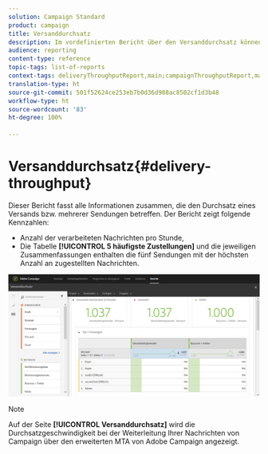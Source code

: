 ```yaml
---
solution: Campaign Standard
product: campaign
title: Versanddurchsatz
description: Im vordefinierten Bericht über den Versanddurchsatz können Sie sich über die Wirkung Ihres Versands informieren.
audience: reporting
content-type: reference
topic-tags: list-of-reports
context-tags: deliveryThroughputReport,main;campaignThroughputReport,main;programThroughputReport,main
translation-type: ht
source-git-commit: 501f52624ce253eb7b0d36d908ac8502cf1d3b48
workflow-type: ht
source-wordcount: '83'
ht-degree: 100%

---
```



# Versanddurchsatz{#delivery-throughput}

Dieser Bericht fasst alle Informationen zusammen, die den Durchsatz eines Versands bzw. mehrerer Sendungen betreffen. Der Bericht zeigt folgende Kennzahlen:

* Anzahl der verarbeiteten Nachrichten pro Stunde,
* Die Tabelle **[!UICONTROL 5 häufigste Zustellungen]** und die jeweiligen Zusammenfassungen enthalten die fünf Sendungen mit der höchsten Anzahl an zugestellten Nachrichten.

![](assets/delivery_reports_1.png)

>[!NOTE]
>
>Auf der Seite **[!UICONTROL Versanddurchsatz]** wird die Durchsatzgeschwindigkeit bei der Weiterleitung Ihrer Nachrichten von Campaign über den erweiterten MTA von Adobe Campaign angezeigt.
